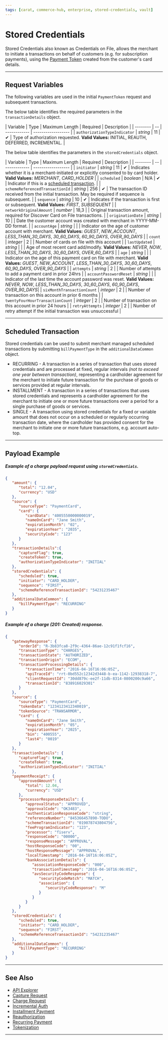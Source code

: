 ```yaml
---
tags: [carat, commerce-hub, enterprise, stored-credentials, vault]
---
```


# Stored Credentials

Stored Credentials also known as Credentials on File, allows the merchant to initiate a transactions on behalf of customers (e.g. for subscription payments), using the [Payment Token](?path=docs/Resources/API-Documents/Payments_VAS/Payment-Token.md) created from the customer's card details.

---

## Request Variables

The following variables are used in the initial `PaymentToken` request and subsequent transactions.

<!--
type: tab
title: transactionDetails
-->

The below table identifies the required parameters in the `transactionDetails` object.

| Variable | Type | Maximum Length | Required | Description |
| -------- | -- | ------------ | ------------------ |
| `authorizationTypeIndicator` | *string* | 11 | &#10004; | Type of authorization requested. **Valid Values:** INITIAL, REAUTH, DEFERRED, INCREMENTAL. |

<!--
type: tab
title: storedCredentials
-->

The below table identifies the parameters in the `storedCredentials` object.

| Variable | Type | Maximum Length | Required | Description |
| -------- | -- | ------------ | ------------------ |
| `initiator` | *string* | 11 | &#10004; | Indicates whether it is a merchant-initiated or explicitly consented to by card holder. **Valid Values:** *MERCHANT*, *CARD_HOLDER* |
| `scheduled` | *boolean* | N/A | &#10004; | Indicator if this is a [scheduled transaction](#scheduled-transaction). |
| `schemeReferencedTransactionId` | *string* | 256 | &#10004;  | The transaction ID received from the initial transaction. May be required if sequence is subsequent. |
| `sequence` | *string* | 10 | &#10004; | Indicates if the transaction is first or subsequent. **Valid Values:** *FIRST*, *SUBSEQUENT* |
| `networkOriginalAmount` | *number* | 18,3 | | Original transaction amount, required for Discover Card on File transactions. |
| `originationDate` | *string* | 10 | | Date the customer account was created with merchant in YYYY-MM-DD format. |
| `accountAge` | *string* | | | Indicator on the age of customer account with merchant. **Valid Values:** *GUEST*, *NEW_ACCOUNT*, *LESS_THAN_30_DAYS*, *30_60_DAYS*, *60_90_DAYS*, *OVER_90_DAYS* |
| `count` | *integer* | 2 | | Number of cards on file with this account |
| `lastUpdated` | *string* | | | Age of most recent card add/modify. **Valid Values:**  *NEVER*, *NOW*, *LESS_THAN_30_DAYS*, *30_60_DAYS*, *OVER_60_DAYS* |
| `age`  | *string* | | | Indicator on the age of this payment card on file with merchant. **Valid Values:** *GUEST*, *NEW_ACCOUNT*, *LESS_THAN_30_DAYS*, *30_60_DAYS*, *60_90_DAYS*, *OVER_90_DAYS* |
| `attempts`  | *string* | 2 | | Number of attempts to add a payment card in prior 24hrs |
| `accountPasswordReset` | *string* | | | Indicator of the last time the account password was reset. **Valid Values:** *NEVER*, *NOW*, *LESS_THAN_30_DAYS*, *30_60_DAYS*, *60_90_DAYS*, *OVER_90_DAYS*|
| `sixMonthTransactionCount` | *integer* | 2 | | Number of transaction on this account in prior 6 months |
| `twentyFourHourTransactionCount` | *integer* | 2 | | Number of transaction on this account in prior 24 hours |
| `retryAttempts` | *integer* | 2 | | Number of retry attempt if the initial transaction was unsuccessful |

<!-- type: tab-end -->

---

## Scheduled Transaction

Stored credentials can be used to submit merchant managed scheduled transactions by submitting `billPaymentType` in the `additionalDataCommon` object.

- RECURRING - A transaction in a series of transaction that uses stored credentials and are processed at fixed, regular intervals *(not to exceed one year between transaction)*, representing a cardholder agreement for the merchant to initiate future transaction for the purchase of goods or services provided at regular intervals.
- INSTALLMENT - A transaction in a series of transactions that uses stored credentials and represents a cardholder agreement for the merchant to initiate one or more future transactions over a period for a single purchase of goods or services.
- SINGLE - A transaction using stored credentials for a fixed or variable amount that does not occur on a scheduled or regularly occurring transaction date, where the cardholder has provided consent for the merchant to initiate one or more future transactions, e.g. account auto-top.


---

## Payload Example

<!--
type: tab
title: Request
-->

##### Example of a charge payload request using `storedCredentials`.

```json
{
   "amount": {
      "total": "12.04",
      "currency": "USD"
   },
   "source": {
      "sourceType": "PaymentCard",
      "card": {
         "cardData": "4005550000000019",
         "nameOnCard": "Jane Smith",
         "expirationMonth": "02",
         "expirationYear": "2035",
         "securityCode": "123"
      }
   },
   "transactionDetails":{
      "captureFlag": true,
      "createToken": true,
      "authorizationTypeIndicator": "INITIAL"
   },
   "storedCredentials": {
      "scheduled": true,
      "initiator": "CARD_HOLDER",
      "sequence": "FIRST",
      "schemeReferenceTransactionId": "54231235467"
   },
   "additionalDataCommon": {
      "billPaymentType": "RECURRING"
   }
}
```

<!--
type: tab
title: Response
-->

##### Example of a charge (201: Created) response.

```json
{
   "gatewayResponse": {
      "orderId": "R-3b83fca8-2f9c-4364-86ae-12c91f1fcf16",
      "transactionType": "CHARGES",
      "transactionState": "AUTHORIZED",
      "transactionOrigin": "ECOM",
      "transactionProcessingDetails": {
         "transactionTime": "2016-04-16T16:06:05Z",
         "apiTraceId": "rrt-0bd552c12342d3448-b-ea-1142-12938318-7",
         "clientRequestId": "30dd879c-ee2f-11db-8314-0800200c9a66",
         "transactionId": "838916029301"
      }
   },
   "source": {
      "sourceType": "PaymentCard",
      "tokenData": "1234123412340019",
      "tokenSource": "TRANSARMOR",
      "card": {
         "nameOnCard": "Jane Smith",
         "expirationMonth": "05",
         "expirationYear": "2025",
         "bin": "400555",
         "last4": "0019"
      }
   },
   "transactionDetails": {
      "captureFlag": true,
      "createToken": true,
      "authorizationTypeIndicator": "INITIAL"
   },
   "paymentReceipt": {
      "approvedAmount": {
         "total": 12.04,
         "currency": "USD"
      },
      "processorResponseDetails": {
         "approvalStatus": "APPROVED",
         "approvalCode": "OK3483",
         "authenticationResponseCode": "string",
         "referenceNumber": "845366457890-TODO",
         "schemeTransactionId": "019078743804756",
         "feeProgramIndicator": "123",
         "processor": "fiserv",
         "responseCode": "00000",
         "responseMessage": "APPROVAL",
         "hostResponseCode": "00",
         "hostResponseMessage": "APPROVAL",
         "localTimestamp": "2016-04-16T16:06:05Z",
         "bankAssociationDetails": {
            "associationResponseCode": "000",
            "transactionTimestamp": "2016-04-16T16:06:05Z",
            "avsSecurityCodeResponse": {
               "securityCodeMatch": "MATCH",
               "association": {
                  "securityCodeResponse": "M"
               }
            }
         }
      }
   },
   "storedCredentials": {
      "scheduled": true,
      "initiator": "CARD_HOLDER",
      "sequence": "FIRST",
      "schemeReferenceTransactionId": "54231235467"
   },
   "additionalDataCommon": {
      "billPaymentType": "RECURRING"
   }
}
```

<!-- type: tab-end -->

---

## See Also

- [API Explorer](./api/?type=post&path=/payments/v1/charges)
- [Capture Request](?path=docs/Resources/API-Documents/Payments/Capture.md)
- [Charge Request](?path=docs/Resources/API-Documents/Payments/Charges.md)
- [Incremental Auth](?path=docs/Resources/Guides/Authorizations/Incremental-Auth.md)
- [Installment Payment](?path=docs/Resources/Guides/Bill-Payments/Installment-Payment.md)
- [Reauthorization](?path=docs/Resources/Guides/Authorizations/Re-Auth.md)
- [Recurring Payment](?path=docs/Resources/Guides/Bill-Payments/Recurring-Payment.md)
- [Tokenization](?path=docs/Resources/API-Documents/Payments_VAS/Payment-Token.md)

---
